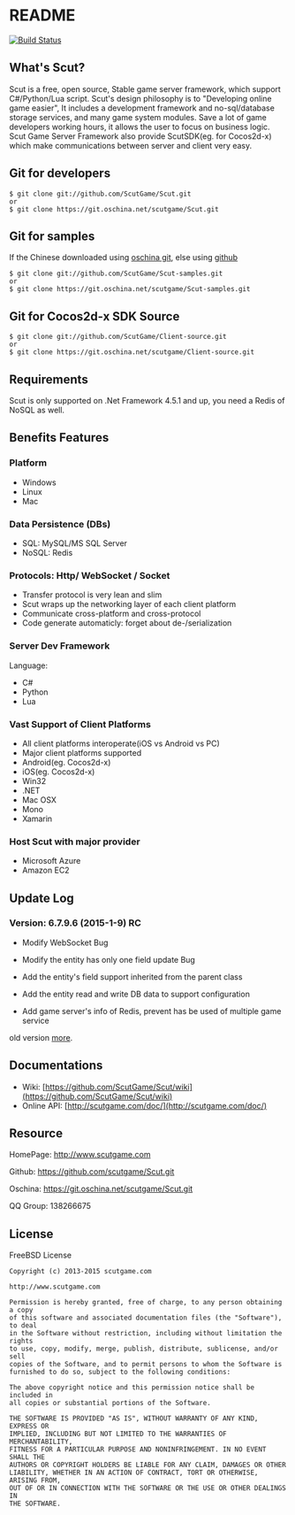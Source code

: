 # README

[![Build Status](http://scutgame.com/images/passing.png?branch=6.7.9.6)](http://scutgame.com/download/)


## What's Scut?

Scut is a free, open source, Stable game server framework, which support 
C#/Python/Lua script. Scut's design philosophy is to "Developing online game easier", 
It includes a development framework and no-sql/database storage services, 
and many game system modules. Save a lot of game developers working hours, 
it allows the user to focus on business logic. Scut Game Server Framework 
also provide ScutSDK(eg. for Cocos2d-x) which make communications between 
server and client very easy.


## Git for developers

    $ git clone git://github.com/ScutGame/Scut.git
    or
    $ git clone https://git.oschina.net/scutgame/Scut.git


## Git for samples

If the Chinese downloaded using [oschina git](https://git.oschina.net/scutgame/Scut-samples),
else using [github](https://github.com/ScutGame/Scut-samples)

    $ git clone git://github.com/ScutGame/Scut-samples.git
    or
    $ git clone https://git.oschina.net/scutgame/Scut-samples.git


## Git for Cocos2d-x SDK Source

    $ git clone git://github.com/ScutGame/Client-source.git
    or
    $ git clone https://git.oschina.net/scutgame/Client-source.git

## Requirements

Scut is only supported on .Net Framework 4.5.1 and up, you need a Redis of NoSQL as well.


## Benefits Features

### Platform

* Windows
* Linux
* Mac


### Data Persistence (DBs)

* SQL: MySQL/MS SQL Server
* NoSQL: Redis


### Protocols: Http/ WebSocket / Socket

* Transfer protocol is very lean and slim
* Scut wraps up the networking layer of each client platform
* Communicate cross-platform and cross-protocol
* Code generate automaticly: forget about de-/serialization


### Server Dev Framework
Language:

* C#
* Python
* Lua


### Vast Support of Client Platforms

* All client platforms interoperate(iOS vs Android vs PC)
* Major client platforms supported
* Android(eg. Cocos2d-x)
* iOS(eg. Cocos2d-x)
* Win32
* .NET
* Mac OSX
* Mono
* Xamarin


### Host Scut with major provider

* Microsoft Azure
* Amazon EC2


## Update Log

### Version: 6.7.9.6 (2015-1-9) RC

* Modify WebSocket Bug
* Modify the entity has only one field update Bug

* Add the entity's field support inherited from the parent class
* Add the entity read and write DB data to support configuration
* Add game server's info of Redis, prevent has be used of multiple game service


old version [more](http://scutgame.com/log).

## Documentations

* Wiki: [https://github.com/ScutGame/Scut/wiki](https://github.com/ScutGame/Scut/wiki)
* Online API: [http://scutgame.com/doc/](http://scutgame.com/doc/)


## Resource

HomePage: http://www.scutgame.com

Github: https://github.com/scutgame/Scut.git

Oschina: https://git.oschina.net/scutgame/Scut.git

QQ Group: 138266675


## License

FreeBSD License
```
Copyright (c) 2013-2015 scutgame.com

http://www.scutgame.com

Permission is hereby granted, free of charge, to any person obtaining a copy
of this software and associated documentation files (the "Software"), to deal
in the Software without restriction, including without limitation the rights
to use, copy, modify, merge, publish, distribute, sublicense, and/or sell
copies of the Software, and to permit persons to whom the Software is
furnished to do so, subject to the following conditions:

The above copyright notice and this permission notice shall be included in
all copies or substantial portions of the Software.

THE SOFTWARE IS PROVIDED "AS IS", WITHOUT WARRANTY OF ANY KIND, EXPRESS OR
IMPLIED, INCLUDING BUT NOT LIMITED TO THE WARRANTIES OF MERCHANTABILITY,
FITNESS FOR A PARTICULAR PURPOSE AND NONINFRINGEMENT. IN NO EVENT SHALL THE
AUTHORS OR COPYRIGHT HOLDERS BE LIABLE FOR ANY CLAIM, DAMAGES OR OTHER
LIABILITY, WHETHER IN AN ACTION OF CONTRACT, TORT OR OTHERWISE, ARISING FROM,
OUT OF OR IN CONNECTION WITH THE SOFTWARE OR THE USE OR OTHER DEALINGS IN
THE SOFTWARE.
```